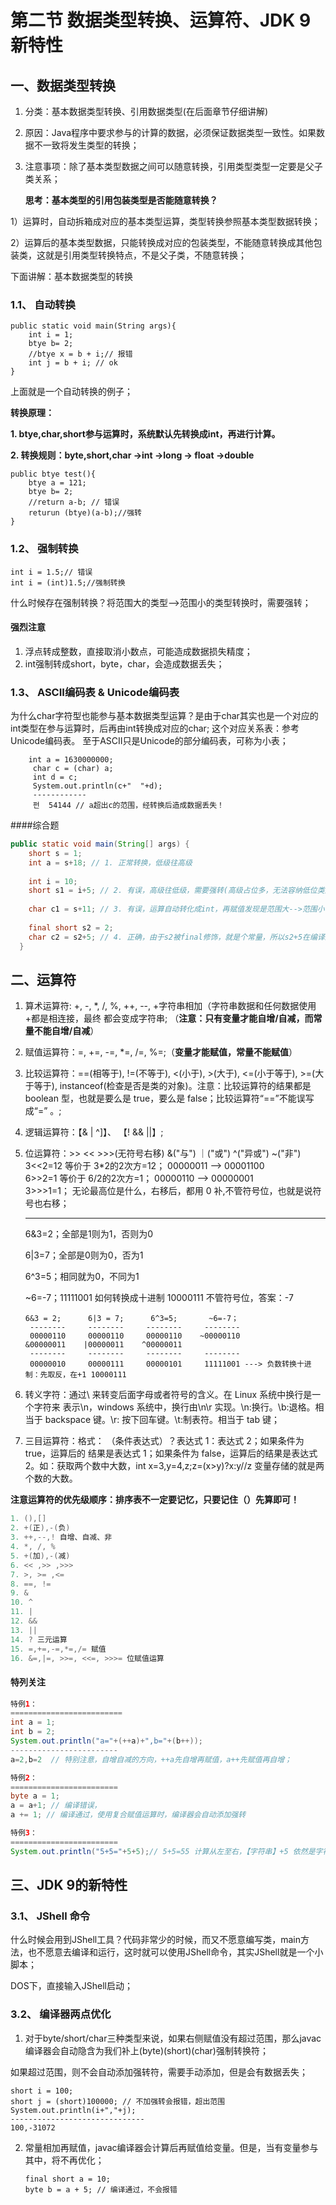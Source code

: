 # 第二节 数据类型转换、运算符、JDK 9新特性

## 一、数据类型转换

1. 分类：基本数据类型转换、引用数据类型(在后面章节仔细讲解)

2. 原因：Java程序中要求参与的计算的数据，必须保证数据类型一致性。如果数据不一致将发生类型的转换；
3. 注意事项：除了基本类型数据之间可以随意转换，引用类型类型一定要是父子类关系；

   **思考：基本类型的引用包装类型是否能随意转换？**

​	1）运算时，自动拆箱成对应的基本类型运算，类型转换参照基本类型数据转换；

​	2）运算后的基本类型数据，只能转换成对应的包装类型，不能随意转换成其他包装类，这就是引用类型转换特点，不是父子类，不随意转换；



下面讲解：基本数据类型的转换

### 1.1、 自动转换

```public static void main(String[] args){
public static void main(String args){
    int i = 1;
    btye b= 2;
    //btye x = b + i;// 报错
    int j = b + i; // ok
}
```

上面就是一个自动转换的例子；

**转换原理：**

**1.  btye,char,short参与运算时，系统默认先转换成int，再进行计算。**

**2.  转换规则：byte,short,char ->int ->long -> float ->double**

```
public btye test(){
    btye a = 121;
    btye b= 2;
    //return a-b; // 错误
    returun (btye)(a-b);//强转
}
```

### 1.2、 强制转换

```
int i = 1.5;// 错误
int i = (int)1.5;//强制转换
```

什么时候存在强制转换？将范围大的类型-->范围小的类型转换时，需要强转；

#### 强烈注意

1. 浮点转成整数，直接取消小数点，可能造成数据损失精度；
2. int强制转成short，byte，char，会造成数据丢失；

### 1.3、 ASCII编码表 & Unicode编码表

为什么char字符型也能参与基本数据类型运算？是由于char其实也是一个对应的int类型在参与运算时，后再由int转换成对应的char; 这个对应关系表：参考Unicode编码表。 至于ASCII只是Unicode的部分编码表，可称为小表；

```
	int a = 1630000000;
     char c = (char) a;
     int d = c;
     System.out.println(c+"  "+d);
     ------------
     펀  54144 // a超出c的范围，经转换后造成数据丢失！
```

####综合题

```java
public static void main(String[] args) {
	short s = 1;
	int a = s+18; // 1. 正常转换，低级往高级
	
	int i = 10;
	short s1 = i+5; // 2. 有误，高级往低级，需要强转(高级占位多，无法容纳低位类型，所以自动转换只能是低->高，而不能高->低)
	
	char c1 = s+11; // 3. 有误，运算自动转化成int，再赋值发现是范围大-->范围小，需要强转
	
	final short s2 = 2;
	char c2 = s2+5; // 4. 正确，由于s2被final修饰，就是个常量，所以s2+5在编译过程，自动换算成常量7复制给c2;
  }
```



## 二、运算符

1. 算术运算符: +, -, *, /, %, ++, --, +字符串相加（字符串数据和任何数据使用+都是相连接，最终 都会变成字符串; （**注意：只有变量才能自增/自减，而常量不能自增/自减**）

2. 赋值运算符：=, +=, -=, *=, /=, %=;（**变量才能赋值，常量不能赋值**）

3. 比较运算符：==(相等于), !=(不等于), <(小于), >(大于), <=(小于等于), >=(大于等于), instanceof(检查是否是类的对象)。注意：比较运算符的结果都是 boolean 型，也就是要么是 true，要么是 false；比较运算符“==”不能误写成“=” 。;

4. 逻辑运算符：【& | ^]】、 【!  &&  ||】;

5. 位运算符：>> << >>>(无符号右移) &("与") ｜("或") ^("异或") ~("非")  
   3<<2=12 等价于 3*2的2次方=12；  00000011 --> 00001100  
   6>>2=1 等价于 6/2的2次方=1；  00000110 --> 00000001  
   3>>>1=1；  无论最高位是什么，右移后，都用 0 补,不管符号位，也就是说符号也右移；  

   -----------------------------------------------------------

   6&3=2；全部是1则为1，否则为0

   6|3=7；全部是0则为0，否为1

   6^3=5；相同就为0，不同为1

   ~6=-7；11111001 如何转换成十进制  10000111 不管符号位，答案：-7

   ```
   6&3 = 2;      6|3 = 7;      6^3=5;       ~6=-7；
    --------     --------     --------     -------- 
    00000110     00000110     00000110    ~00000110
   &00000011    |00000011    ^00000011
    --------     --------     --------     -------- 
    00000010     00000111     00000101     11111001 ---> 负数转换十进制：先取反，在+1 10000111
   ```

6. 转义字符：通过\ 来转变后面字母或者符号的含义。在 Linux 系统中换行是一个字符来 表示\n，windows 系统中，换行由\n\r 实现。\n:换行。\b:退格。相当于 backspace 键。\r: 按下回车键。\t:制表符。相当于 tab 键；

7. 三目运算符：格式： （条件表达式）？表达式 1：表达式 2；如果条件为 true，运算后的 结果是表达式 1；如果条件为 false，运算后的结果是表达式 2。如：获取两个数中大数，int x=3,y=4,z;z=(x>y)?x:y//z 变量存储的就是两个数的大数。

 **注意运算符的优先级顺序：排序表不一定要记忆，只要记住（）先算即可！**

```java
1. (),[]
2. +(正),-(负)
3. ++,--,! 自增、自减、非
4. *, /, % 
5. +(加),-(减) 
6. << ,>> ,>>>
7. >, >= ,<= 
8. ==, != 
9. &
10. ^
11. |
12. &&
13. ||
14. ? 三元运算
15. =,+=,-=,*=,/= 赋值
16. &=,|=, >>=, <<=, >>>= 位赋值运算
```

  #### 特列关注

```java
特例1：
=========================
int a = 1;
int b = 2;
System.out.println("a="+(++a)+",b="+(b++));
------------------------
a=2,b=2  // 特别注意，自增自减的方向，++a先自增再赋值，a++先赋值再自增；

特例2：
========================
byte a = 1;
a = a+1; // 编译错误，
a += 1; // 编译通过，使用复合赋值运算时，编译器会自动添加强转

特例3：
========================
System.out.println("5+5="+5+5);// 5+5=55 计算从左至右，【字符串】+5 依然是字符串 
```



## 三、JDK 9的新特性

### 3.1、 JShell 命令

什么时候会用到JShell工具？代码非常少的时候，而又不愿意编写类，main方法，也不愿意去编译和运行，这时就可以使用JShell命令，其实JShell就是一个小脚本；

DOS下，直接输入JShell启动；

### 3.2、 编译器两点优化

1.  对于byte/short/char三种类型来说，如果右侧赋值没有超过范围，那么javac编译器会自动隐含为我们补上(byte)(short)(char)强制转换符；

   如果超过范围，则不会自动添加强转符，需要手动添加，但是会有数据丢失；

   ```
   short i = 100;
   short j = (short)100000; // 不加强转会报错，超出范围
   System.out.println(i+","+j);
   ------------------------------
   100,-31072
   ```

2. 常量相加再赋值，javac编译器会计算后再赋值给变量。但是，当有变量参与其中，将不再优化；

   ```
   final short a = 10;
   byte b = a + 5; // 编译通过，不会报错
   ```

   































